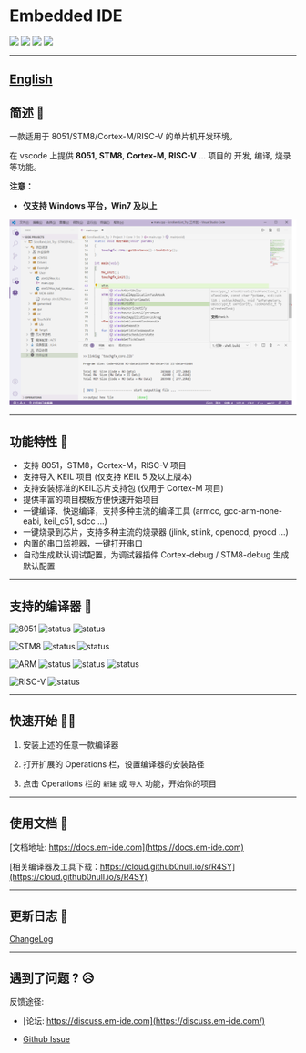 # Embedded IDE

[![](https://vsmarketplacebadge.apphb.com/version/cl.eide.svg)](https://marketplace.visualstudio.com/items?itemName=CL.eide) [![](https://vsmarketplacebadge.apphb.com/installs/cl.eide.svg)](https://marketplace.visualstudio.com/items?itemName=CL.eide) [![](https://vsmarketplacebadge.apphb.com/downloads/cl.eide.svg)](https://marketplace.visualstudio.com/items?itemName=CL.eide) [![](https://vsmarketplacebadge.apphb.com/rating/cl.eide.svg)](https://marketplace.visualstudio.com/items?itemName=CL.eide)

***

## [English](./README_EN.md)

## 简述 📑

一款适用于 8051/STM8/Cortex-M/RISC-V 的单片机开发环境。

在 vscode 上提供 **8051**, **STM8**, **Cortex-M**, **RISC-V** ... 项目的 开发, 编译, 烧录 等功能。

**注意：**
 - **仅支持 Windows 平台，Win7 及以上**

![preview](./res/preview/show.png)

***

## 功能特性 🎉

* 支持 8051，STM8，Cortex-M，RISC-V 项目
* 支持导入 KEIL 项目 (仅支持 KEIL 5 及以上版本)
* 支持安装标准的KEIL芯片支持包 (仅用于 Cortex-M 项目)
* 提供丰富的项目模板方便快速开始项目
* 一键编译、快速编译，支持多种主流的编译工具 (armcc, gcc-arm-none-eabi, keil_c51, sdcc ...)
* 一键烧录到芯片，支持多种主流的烧录器 (jlink, stlink, openocd, pyocd ...)
* 内置的串口监视器，一键打开串口
* 自动生成默认调试配置，为调试器插件 Cortex-debug / STM8-debug 生成默认配置

***

## 支持的编译器 🔨
 
 ![8051](https://img.shields.io/badge/-8051_:-grey.svg) ![status](https://img.shields.io/badge/Keil_C51-✔-brightgreen.svg) ![status](https://img.shields.io/badge/SDCC-✔-brightgreen.svg)
 
 ![STM8](https://img.shields.io/badge/-STM8_:-grey.svg) ![status](https://img.shields.io/badge/IAR_STM8-✔-brightgreen.svg) ![status](https://img.shields.io/badge/SDCC-✔-brightgreen.svg)
 
 ![ARM](https://img.shields.io/badge/-ARM_:-grey.svg) ![status](https://img.shields.io/badge/ARMCC-✔-brightgreen.svg) ![status](https://img.shields.io/badge/ARMCLang-✔-brightgreen.svg) ![status](https://img.shields.io/badge/ARM_GCC-✔-brightgreen.svg)

 ![RISC-V](https://img.shields.io/badge/-RISCV_:-grey.svg) ![status](https://img.shields.io/badge/RISCV_GCC-✔-brightgreen.svg)

***

## 快速开始 🏃‍♀️

1. 安装上述的任意一款编译器

2. 打开扩展的 Operations 栏，设置编译器的安装路径

3. 点击 Operations 栏的 `新建` 或 `导入` 功能，开始你的项目

***

## 使用文档 📖

[文档地址: https://docs.em-ide.com](https://docs.em-ide.com)

[相关编译器及工具下载：https://cloud.github0null.io/s/R4SY](https://cloud.github0null.io/s/R4SY)

***

## 更新日志 📌

[ChangeLog](https://marketplace.visualstudio.com/items/CL.eide/changelog)

***

## 遇到了问题 ? 😥

反馈途径: 

- [论坛: https://discuss.em-ide.com](https://discuss.em-ide.com/)

- [Github Issue](https://github.com/github0null/eide/issues)
